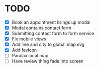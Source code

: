 # TODO

* [X] Book an appointment brings up modal
* [X] Modal contains contact form
* [X] Submitting contact form to form service
* [X] Fix mobile views
* [X] Add line and city to global map svg
* [X] Add favicon
* [ ] Paralax local map
* [ ] Have review thing fade into screen
